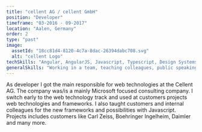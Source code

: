 ```yaml
---
title: "cellent AG / cellent GmbH"
position: "Developer"
timeframe: "03-2016 - 09-2017"
location: "Aalen, Germany"
order: 2
type: "past"
image:
  assetId: "18cc81d4-8120-4c7a-8dac-26394dabc708.svg"
  alt: "cellent Logo"
techSkills: "Angular, AngularJS, Javascript, Typescript, Design Systems, HTML, CSS, KnockoutJS, .NET WebAPIs, jQuery, SQL, Azure Update Distributions, Azure DevOps, Team Foundation Server, Github and many more."
generalSkills: "Working in a team, teaching colleagues, public speaking, Agile methodology and more."
---
```


As developer I got the main responsible for web technologies at the Cellent AG. The company was/is a mainly Microsoft focused consulting company. I switch early to the web technology track and used at customers projects web technologies and frameworks. I also taught customers and internal colleagues for the new frameworks and possibilities with Javascript. Projects includes customers like Carl Zeiss, Boehringer Ingelheim, Daimler and many more.
